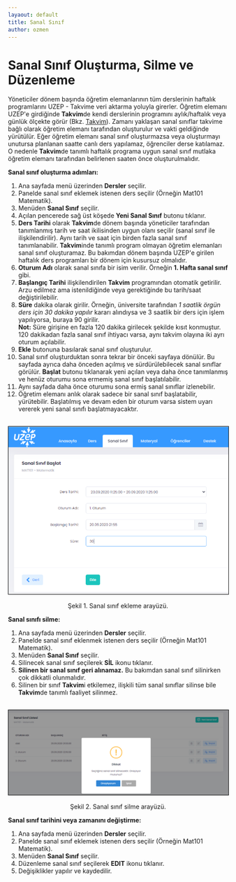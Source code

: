 ```yaml
---
layaout: default
title: Sanal Sınıf
author: ozmen
---
```

# Sanal Sınıf Oluşturma, Silme ve Düzenleme

Yöneticiler dönem başında öğretim elemanlarının tüm derslerinin haftalık programlarını UZEP - Takvime veri aktarma yoluyla girerler. Öğretim elemanı UZEP'e girdiğinde **Takvim**de kendi derslerinin programını aylık/haftalık veya günlük ölçekte görür (Bkz. [Takvim](/takvim.html)). Zamanı yaklaşan sanal sınıflar takvime bağlı olarak öğretim elemanı tarafından oluşturulur ve vakti geldiğinde yürütülür. Eğer öğretim elemanı sanal sınıf oluşturmazsa veya oluşturmayı unutursa planlanan saatte canlı ders yapılamaz, öğrenciler derse katılamaz. O nedenle **Takvim**de tanımlı haftalık programa uygun sanal sınıf mutlaka öğretim elemanı tarafından belirlenen saaten önce oluşturulmalıdır.  

**Sanal sınıf oluşturma adımları:**<br>
1. Ana sayfada menü üzerinden **Dersler** seçilir.<br>
2. Panelde sanal sınıf eklemek istenen ders seçilir (Örneğin Mat101 Matematik).<br>
3. Menüden **Sanal Sınıf** seçilir.<br>
4. Açılan pencerede sağ üst köşede **Yeni Sanal Sınıf** butonu tıklanır. <br>
5. **Ders Tarihi** olarak **Takvim**de dönem başında yöneticiler tarafından tanımlanmış tarih ve saat ikilisinden uygun olanı seçilir (sanal sınıf ile ilişkilendirilir). Aynı tarih ve saat için birden fazla sanal sınıf tanımlanabilir. **Takvim**inde tanımlı program olmayan öğretim elemanları sanal sınıf oluşturamaz. Bu bakımdan dönem başında UZEP'e girilen haftalık ders programları bir dönem için kusursuz olmalıdır. <br>
6. **Oturum Adı** olarak sanal sınıfa bir isim verilir. Örneğin **1. Hafta sanal sınıf** gibi.<br>
7. **Başlangıç Tarihi** ilişkilendirilen **Takvim** programından otomatik getirilir. Arzu edilmez ama istenildiğinde veya gerektiğinde bu tarih/saat değiştirilebilir.<br>
8. **Süre** dakika olarak girilir. Örneğin, üniversite tarafından _1 saatlik örgün ders için 30 dakika yapılır_ kararı alındıysa ve 3 saatlik bir ders için işlem yapılıyorsa, buraya 90 girilir.<br>
**Not:** Süre girişine en fazla 120 dakika girilecek şekilde kısıt konmuştur. 120 dakikadan fazla sanal sınıf ihtiyacı varsa, aynı takvim olayına iki ayrı oturum açılabilir. <br>
9. **Ekle** butonuna basılarak sanal sınıf oluşturulur.<br>
10. Sanal sınıf oluşturduktan sonra tekrar bir önceki sayfaya dönülür. Bu sayfada ayrıca daha önceden açılmış ve sürdürülebilecek sanal sınıflar görülür. **Başlat** butonu tıklanarak yeni açılan veya daha önce tanımlanmış ve henüz oturumu sona ermemiş sanal sınıf başlatılabilir. <br>
11. Aynı sayfada daha önce oturumu sona ermiş sanal sınıflar izlenebilir.<br>
12. Öğretim elemanı anlık olarak sadece bir sanal sınıf başlatabilir, yürütebilir. Başlatılmış ve devam eden bir oturum varsa sistem uyarı vererek yeni sanal sınıfı başlatmayacaktır. <br>

<br><img style="border:1px solid black" src="assets/images/yssinif.png"/>
<p style="text-align: center;">Şekil 1. Sanal sınıf ekleme arayüzü. </p>


**Sanal sınıfı silme:**<br>
1. Ana sayfada menü üzerinden **Dersler** seçilir.<br>
2. Panelde sanal sınıf eklenmek istenen ders seçilir (Örneğin Mat101 Matematik).<br>
3. Menüden **Sanal Sınıf** seçilir.<br>
4. Silinecek sanal sınıf seçilerek **SİL** ikonu tıklanır.<br>
5. **Silinen bir sanal sınıf geri alınamaz.** Bu bakımdan sanal sınıf silinirken çok dikkatli olunmalıdır. <br>
6. Silinen bir sınıf **Takvim**i etkilemez, ilişkili tüm sanal sınıflar silinse bile **Takvim**de tanımlı faaliyet silinmez.<br>


<br><img style="border:1px solid black" src="assets/images/silme.png"/> <br> 
<p style="text-align: center;">Şekil 2. Sanal sınıf silme arayüzü. </p>

**Sanal sınıf tarihini veya zamanını değiştirme:** <br>
1. Ana sayfada menü üzerinden **Dersler** seçilir.
2. Panelde sanal sınıf eklemek istenen ders seçilir (Örneğin Mat101 Matematik).
3. Menüden **Sanal Sınıf** seçilir.
4. Düzenleme sanal sınıf seçilerek **EDIT** ikonu tıklanır.<br>
5. Değişiklikler yapılır ve kaydedilir.<br>


